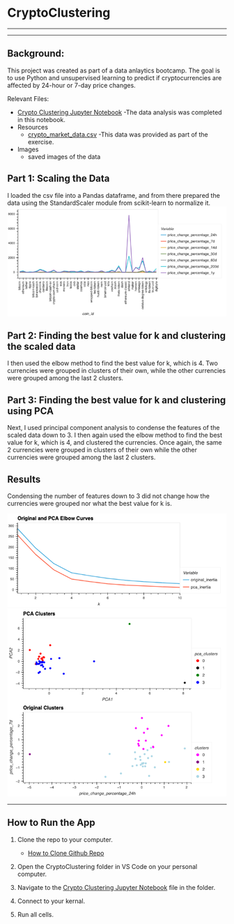 # CryptoClustering
- - -

- - -
## **Background:**
This project was created as part of a data anlaytics bootcamp. The goal is to use Python and unsupervised learning to predict if cryptocurrencies are affected by 24-hour or 7-day price changes.

Relevant Files:
- [Crypto Clustering Jupyter Notebook](Crypto_Clustering.ipynb)
    -The data analysis was completed in this notebook.
- Resources
  - [crypto_market_data.csv](Resources/crypto_market_data.csv)
  -This data was provided as part of the exercise. 
- Images
  - saved images of the data

## **Part 1: Scaling the Data**
I loaded the csv file into a Pandas dataframe, and from there prepared the data using the StandardScaler module from scikit-learn to normalize it. 
![Original Data before scaling](Images/df_market_image.png)

## **Part 2: Finding the best value for k and clustering the scaled data**
I then used the elbow method to find the best value for k, which is 4. Two currencies were grouped in clusters of their own, while the other currencies were grouped among the last 2 clusters. 


## **Part 3: Finding the best value for k and clustering using PCA**
Next, I used principal component analysis to condense the features of the scaled data down to 3. I then again used the elbow method to find the best value for k, which is 4, and clustered the currencies. Once again, the same 2 currencies were grouped in clusters of their own while the other currencies were grouped among the last 2 clusters. 

## **Results**
Condensing the number of features down to 3 did not change how the currencies were grouped nor what the best value for k is. 

![Composite Elbow Curves for Scaled and PCA Data](Images/composite_elbow_image.png)
![Composite Scatter Charts for Scaled and PCA Data](Images/pca_composite_image.png)


- - -

## How to Run the App

1. Clone the repo to your computer.
   - [How to Clone Github Repo](https://docs.github.com/en/repositories/creating-and-managing-repositories/cloning-a-repository)

2. Open the CryptoClustering folder in VS Code on your personal computer.

3. Navigate to the [Crypto Clustering Jupyter Notebook](Crypto_Clustering.ipynb) file in the folder.

4. Connect to your kernal. 

5. Run all cells. 